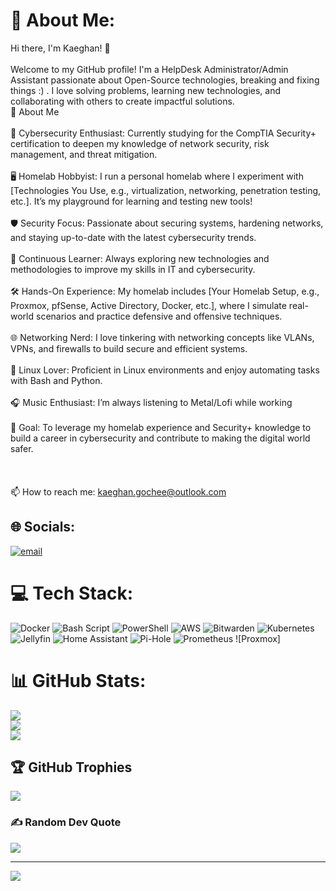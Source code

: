 # 💫 About Me:
Hi there, I'm Kaeghan! 👋<br><br>Welcome to my GitHub profile! I'm a HelpDesk Administrator/Admin Assistant passionate about Open-Source technologies, breaking and fixing things :) . I love solving problems, learning new technologies, and collaborating with others to create impactful solutions.<br>🚀 About Me<br><br>    🔐 Cybersecurity Enthusiast: Currently studying for the CompTIA Security+ certification to deepen my knowledge of network security, risk management, and threat mitigation.<br><br>    🖥️ Homelab Hobbyist: I run a personal homelab where I experiment with [Technologies You Use, e.g., virtualization, networking, penetration testing, etc.]. It’s my playground for learning and testing new tools!<br><br>    🛡️ Security Focus: Passionate about securing systems, hardening networks, and staying up-to-date with the latest cybersecurity trends.<br><br>    🧠 Continuous Learner: Always exploring new technologies and methodologies to improve my skills in IT and cybersecurity.<br><br>    🛠️ Hands-On Experience: My homelab includes [Your Homelab Setup, e.g., Proxmox, pfSense, Active Directory, Docker, etc.], where I simulate real-world scenarios and practice defensive and offensive techniques.<br><br>    🌐 Networking Nerd: I love tinkering with networking concepts like VLANs, VPNs, and firewalls to build secure and efficient systems.<br><br>    🐧 Linux Lover: Proficient in Linux environments and enjoy automating tasks with Bash and Python.<br><br>    🎧 Music Enthusiast: I’m always listening to Metal/Lofi while working<br><br>    🎯 Goal: To leverage my homelab experience and Security+ knowledge to build a career in cybersecurity and contribute to making the digital world safer.<br>    <br>    <br><br>    📫 How to reach me: kaeghan.gochee@outlook.com<br>


## 🌐 Socials:
[![email](https://img.shields.io/badge/Email-D14836?logo=gmail&logoColor=white)](mailto:kaeghan.gochee@outlook.com) 

# 💻 Tech Stack:
![Docker](https://img.shields.io/badge/docker-%230db7ed.svg?style=for-the-badge&logo=docker&logoColor=white) ![Bash Script](https://img.shields.io/badge/bash_script-%23121011.svg?style=for-the-badge&logo=gnu-bash&logoColor=white) ![PowerShell](https://img.shields.io/badge/PowerShell-%235391FE.svg?style=for-the-badge&logo=powershell&logoColor=white) ![AWS](https://img.shields.io/badge/AWS-%23FF9900.svg?style=for-the-badge&logo=amazon-aws&logoColor=white) ![Bitwarden](https://img.shields.io/badge/bitwarden-%23175DDC.svg?style=for-the-badge&logo=bitwarden&logoColor=white) ![Kubernetes](https://img.shields.io/badge/kubernetes-%23326ce5.svg?style=for-the-badge&logo=kubernetes&logoColor=white) ![Jellyfin](https://img.shields.io/badge/jellyfin-%23000B25.svg?style=for-the-badge&logo=Jellyfin&logoColor=00A4DC) ![Home Assistant](https://img.shields.io/badge/home%20assistant-%2341BDF5.svg?style=for-the-badge&logo=home-assistant&logoColor=white) ![Pi-Hole](https://img.shields.io/badge/pihole-%2396060C.svg?style=for-the-badge&logo=pi-hole&logoColor=white) ![Prometheus](https://img.shields.io/badge/Prometheus-E6522C?style=for-the-badge&logo=Prometheus&logoColor=white) ![Proxmox]
# 📊 GitHub Stats:
![](https://github-readme-stats.vercel.app/api?username=KaeghanG&theme=gotham&hide_border=false&include_all_commits=false&count_private=false)<br/>
![](https://nirzak-streak-stats.vercel.app/?user=KaeghanG&theme=gotham&hide_border=false)<br/>
![](https://github-readme-stats.vercel.app/api/top-langs/?username=KaeghanG&theme=gotham&hide_border=false&include_all_commits=false&count_private=false&layout=compact)

## 🏆 GitHub Trophies
![](https://github-profile-trophy.vercel.app/?username=KaeghanG&theme=radical&no-frame=false&no-bg=true&margin-w=4)

### ✍️ Random Dev Quote
![](https://quotes-github-readme.vercel.app/api?type=horizontal&theme=radical)

---
[![](https://visitcount.itsvg.in/api?id=KaeghanG&icon=0&color=0)](https://visitcount.itsvg.in)

<!-- Proudly created with GPRM ( https://gprm.itsvg.in ) -->
